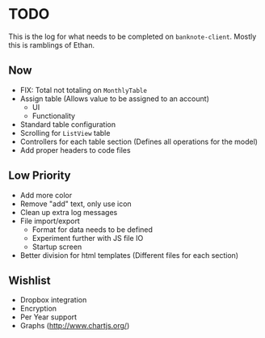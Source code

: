# TODO

This is the log for what needs to be completed on `banknote-client`. Mostly this is ramblings of Ethan.


## Now

  * FIX: Total not totaling on `MonthlyTable`
  * Assign table (Allows value to be assigned to an account)
    * UI
    * Functionality
  * Standard table configuration
  * Scrolling for `ListView` table
  * Controllers for each table section (Defines all operations for the model)
  * Add proper headers to code files

## Low Priority

  * Add more color
  * Remove "add" text, only use icon
  * Clean up extra log messages
  * File import/export
    * Format for data needs to be defined
    * Experiment further with JS file IO
    * Startup screen
  * Better division for html templates (Different files for each section)

## Wishlist

  * Dropbox integration
  * Encryption
  * Per Year support
  * Graphs (http://www.chartjs.org/)
